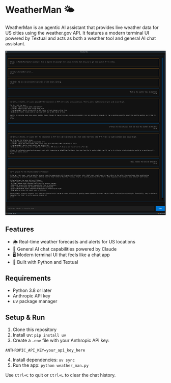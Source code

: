 # WeatherMan 🌤️

WeatherMan is an agentic AI assistant that provides live weather data for US cities using the weather.gov API. It features a modern terminal UI powered by Textual and acts as both a weather tool and general AI chat assistant.

![WeatherMan UI](screenshot.png)

## Features

- 🌦️ Real-time weather forecasts and alerts for US locations
- 💬 General AI chat capabilities powered by Claude
- 🖥️ Modern terminal UI that feels like a chat app
- 🚀 Built with Python and Textual

## Requirements

- Python 3.8 or later
- Anthropic API key
- uv package manager

## Setup & Run

1. Clone this repository
2. Install uv: `pip install uv`
3. Create a `.env` file with your Anthropic API key:
```
ANTHROPIC_API_KEY=your_api_key_here
```
4. Install dependencies: `uv sync`
5. Run the app: `python weather_man.py`

Use `Ctrl+C` to quit or `Ctrl+L` to clear the chat history.
